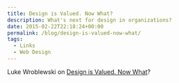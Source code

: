 ```yaml
---
title: Design is Valued. Now What?
description: What's next for design in organizations?
date: 2015-02-22T22:18:24+00:00
permalink: /blog/design-is-valued-now-what/
tags:
  - Links
  - Web Design
---
```


Luke Wroblewski on [Design is Valued. Now What](http://www.lukew.com/ff/entry.asp?1942)?